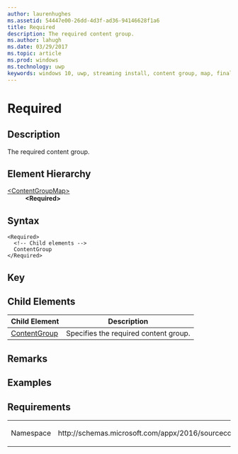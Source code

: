 ```yaml
---
author: laurenhughes
ms.assetid: 54447e00-26dd-4d3f-ad36-94146628f1a6 
title: Required
description: The required content group.
ms.author: lahugh
ms.date: 03/29/2017
ms.topic: article
ms.prod: windows
ms.technology: uwp
keywords: windows 10, uwp, streaming install, content group, map, final content group, automatic content group
---
```


# Required

## Description
The required content group.

## Element Hierarchy
<dl>
<dt><a href="element-source-contentgroupmap.md">&lt;ContentGroupMap&gt;</a></dt>
<dd><b>&lt;Required&gt;</b></dd>
</dl>

## Syntax
```syntax
<Required>
  <!-- Child elements -->
  ContentGroup
</Required>
```

## Key

## Child Elements

| Child Element | Description |
|---------------|-------------|
| [ContentGroup](element-source-required-contentgroup.md) | Specifies the required content group. |

## Remarks

## Examples

## Requirements
<table>
<colgroup>
<col width="50%" />
<col width="50%" />
</colgroup>
<tbody>
<tr class="odd">
<td><p>Namespace</p></td>
<td><p>http://schemas.microsoft.com/appx/2016/sourcecontentgroupmap</p></td>
</tr>
</tbody>
</table>